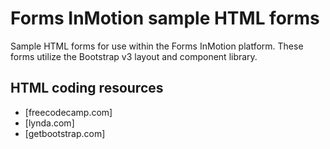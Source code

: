 # Forms InMotion sample HTML forms
Sample HTML forms for use within the Forms InMotion platform. These forms utilize the Bootstrap v3 layout and component library.

## HTML coding resources
* [freecodecamp.com]
* [lynda.com]
* [getbootstrap.com]
